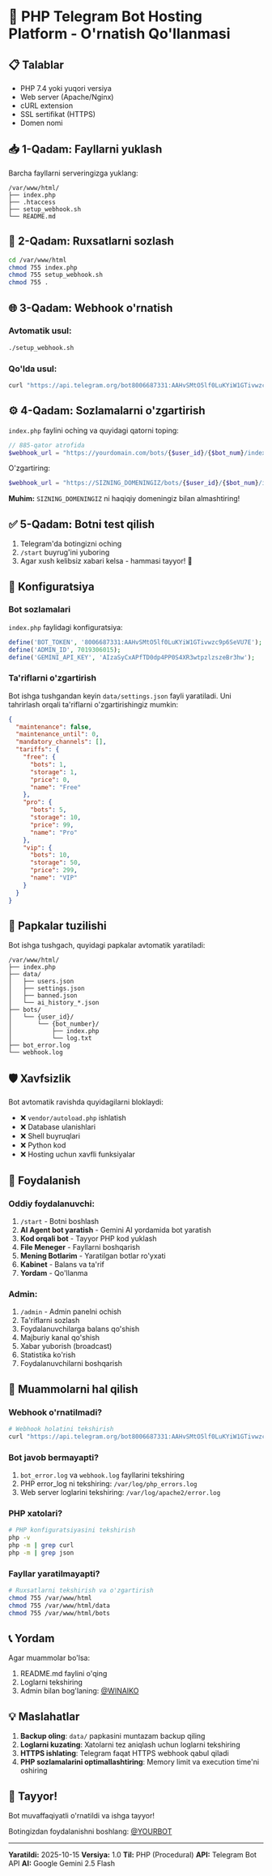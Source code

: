 # 🚀 PHP Telegram Bot Hosting Platform - O'rnatish Qo'llanmasi

## 📋 Talablar

- PHP 7.4 yoki yuqori versiya
- Web server (Apache/Nginx)
- cURL extension
- SSL sertifikat (HTTPS)
- Domen nomi

## 📥 1-Qadam: Fayllarni yuklash

Barcha fayllarni serveringizga yuklang:
```
/var/www/html/
├── index.php
├── .htaccess
├── setup_webhook.sh
└── README.md
```

## 🔑 2-Qadam: Ruxsatlarni sozlash

```bash
cd /var/www/html
chmod 755 index.php
chmod 755 setup_webhook.sh
chmod 755 .
```

## 🌐 3-Qadam: Webhook o'rnatish

### Avtomatik usul:
```bash
./setup_webhook.sh
```

### Qo'lda usul:
```bash
curl "https://api.telegram.org/bot8006687331:AAHvSMtO5lf0LuKYiW1GTivwzc9p6SeVU7E/setWebhook?url=https://SIZNING_DOMENINGIZ/index.php"
```

## ⚙️ 4-Qadam: Sozlamalarni o'zgartirish

`index.php` faylini oching va quyidagi qatorni toping:

```php
// 885-qator atrofida
$webhook_url = "https://yourdomain.com/bots/{$user_id}/{$bot_num}/index.php";
```

O'zgartiring:
```php
$webhook_url = "https://SIZNING_DOMENINGIZ/bots/{$user_id}/{$bot_num}/index.php";
```

**Muhim:** `SIZNING_DOMENINGIZ` ni haqiqiy domeningiz bilan almashtiring!

## ✅ 5-Qadam: Botni test qilish

1. Telegram'da botingizni oching
2. `/start` buyrug'ini yuboring
3. Agar xush kelibsiz xabari kelsa - hammasi tayyor! 🎉

## 🔧 Konfiguratsiya

### Bot sozlamalari

`index.php` faylidagi konfiguratsiya:

```php
define('BOT_TOKEN', '8006687331:AAHvSMtO5lf0LuKYiW1GTivwzc9p6SeVU7E');
define('ADMIN_ID', 7019306015);
define('GEMINI_API_KEY', 'AIzaSyCxAPfTD0dp4PP0S4XR3wtpzlzszeBr3hw');
```

### Ta'riflarni o'zgartirish

Bot ishga tushgandan keyin `data/settings.json` fayli yaratiladi. Uni tahrirlash orqali ta'riflarni o'zgartirishingiz mumkin:

```json
{
  "maintenance": false,
  "maintenance_until": 0,
  "mandatory_channels": [],
  "tariffs": {
    "free": {
      "bots": 1,
      "storage": 1,
      "price": 0,
      "name": "Free"
    },
    "pro": {
      "bots": 5,
      "storage": 10,
      "price": 99,
      "name": "Pro"
    },
    "vip": {
      "bots": 10,
      "storage": 50,
      "price": 299,
      "name": "VIP"
    }
  }
}
```

## 📁 Papkalar tuzilishi

Bot ishga tushgach, quyidagi papkalar avtomatik yaratiladi:

```
/var/www/html/
├── index.php
├── data/
│   ├── users.json
│   ├── settings.json
│   ├── banned.json
│   └── ai_history_*.json
├── bots/
│   └── {user_id}/
│       └── {bot_number}/
│           ├── index.php
│           └── log.txt
├── bot_error.log
└── webhook.log
```

## 🛡️ Xavfsizlik

Bot avtomatik ravishda quyidagilarni bloklaydi:

- ❌ `vendor/autoload.php` ishlatish
- ❌ Database ulanishlari
- ❌ Shell buyruqlari
- ❌ Python kod
- ❌ Hosting uchun xavfli funksiyalar

## 🎯 Foydalanish

### Oddiy foydalanuvchi:

1. `/start` - Botni boshlash
2. **AI Agent bot yaratish** - Gemini AI yordamida bot yaratish
3. **Kod orqali bot** - Tayyor PHP kod yuklash
4. **File Meneger** - Fayllarni boshqarish
5. **Mening Botlarim** - Yaratilgan botlar ro'yxati
6. **Kabinet** - Balans va ta'rif
7. **Yordam** - Qo'llanma

### Admin:

1. `/admin` - Admin panelni ochish
2. Ta'riflarni sozlash
3. Foydalanuvchilarga balans qo'shish
4. Majburiy kanal qo'shish
5. Xabar yuborish (broadcast)
6. Statistika ko'rish
7. Foydalanuvchilarni boshqarish

## 🐛 Muammolarni hal qilish

### Webhook o'rnatilmadi?

```bash
# Webhook holatini tekshirish
curl "https://api.telegram.org/bot8006687331:AAHvSMtO5lf0LuKYiW1GTivwzc9p6SeVU7E/getWebhookInfo"
```

### Bot javob bermayapti?

1. `bot_error.log` va `webhook.log` fayllarini tekshiring
2. PHP error_log ni tekshiring: `/var/log/php_errors.log`
3. Web server loglarini tekshiring: `/var/log/apache2/error.log`

### PHP xatolari?

```bash
# PHP konfiguratsiyasini tekshirish
php -v
php -m | grep curl
php -m | grep json
```

### Fayllar yaratilmayapti?

```bash
# Ruxsatlarni tekshirish va o'zgartirish
chmod 755 /var/www/html
chmod 755 /var/www/html/data
chmod 755 /var/www/html/bots
```

## 📞 Yordam

Agar muammolar bo'lsa:

1. README.md faylini o'qing
2. Loglarni tekshiring
3. Admin bilan bog'laning: [@WINAIKO](https://t.me/WINAIKO)

## 💡 Maslahatlar

1. **Backup oling**: `data/` papkasini muntazam backup qiling
2. **Loglarni kuzating**: Xatolarni tez aniqlash uchun loglarni tekshiring
3. **HTTPS ishlating**: Telegram faqat HTTPS webhook qabul qiladi
4. **PHP sozlamalarini optimallashtiring**: Memory limit va execution time'ni oshiring

## 🎉 Tayyor!

Bot muvaffaqiyatli o'rnatildi va ishga tayyor!

Botingizdan foydalanishni boshlang: [@YOURBOT](https://t.me/YOURBOT)

---

**Yaratildi:** 2025-10-15
**Versiya:** 1.0
**Til:** PHP (Procedural)
**API:** Telegram Bot API
**AI:** Google Gemini 2.5 Flash
